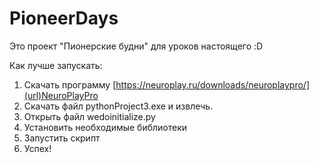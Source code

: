 # PioneerDays

Это проект "Пионерские будни" для уроков настоящего :D

Как лучше запускать:
1. Скачать программу [https://neuroplay.ru/downloads/neuroplaypro/](url)NeuroPlayPro
1. Скачать файл pythonProject3.exe и извлечь.
2. Открыть файл wedoinitialize.py
3. Установить необходимые библиотеки
4. Запустить скрипт
5. Успех!
